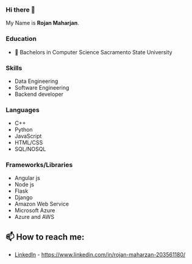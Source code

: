 ### Hi there 👋


My Name is **Rojan Maharjan**.

### Education
- 👀 Bachelors in Computer Science
      Sacramento State University 

### Skills 
- Data Engineering
- Software Engineering
- Backend developer     

### Languages
- C++
- Python 
- JavaScript
- HTML/CSS
- SQL/NOSQL

### Frameworks/Libraries
- Angular js   
- Node js
- Flask
- Django
- Amazon Web Service
- Microsoft Azure
- Azure and AWS

## 📫 How to reach me:
- [Linkedln](https://www.linkedin.com/in/rojan-maharzan-203561180/) - https://www.linkedin.com/in/rojan-maharzan-203561180/

